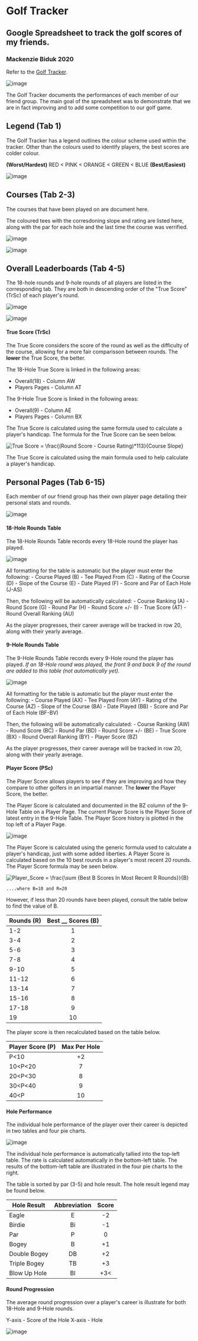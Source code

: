 # Golf Tracker
## Google Spreadsheet to track the golf scores of my friends.
### Mackenzie Biduk 2020

Refer to the [Golf Tracker](https://docs.google.com/spreadsheets/d/1-UuXrx3pnWoeeiqAMxPN1uJgUaPxBWK3X6odDJyIv1k/edit#gid=1193067924).

![image](https://user-images.githubusercontent.com/84108349/150382379-fad6b771-9240-4a8e-8f85-b35c6ec20a51.png)

The Golf Tracker documents the performances of each member of our friend group. The main goal of the spreadsheet was to demonstrate that we are in fact improving and to add some competition to our golf game.


## Legend (Tab 1)
The Golf Tracker has a legend outlines the colour scheme used within the tracker. Other than the colours used to identify players, the best scores are colder colour.

**(Worst/Hardest)**  RED < PINK < ORANGE < GREEN < BLUE  **(Best/Easiest)**

![image](https://user-images.githubusercontent.com/84108349/150245221-af8903b7-c76b-4593-b6d7-0179ce4b54c7.png)


## Courses (Tab 2-3)
The courses that have been played on are document here.

The coloured tees with the corresdoning slope and rating are listed here, along with the par for each hole and the last time the course was verrified.

![image](https://user-images.githubusercontent.com/84108349/150245718-f11afff6-47b1-423a-99dd-14322677a37a.png)


![image](https://user-images.githubusercontent.com/84108349/150245637-620589dc-90fe-411d-bbd6-d07da63c92bf.png)


## Overall Leaderboards (Tab 4-5)
The 18-hole rounds and 9-hole rounds of all players are listed in the corresponding tab. They are both in descending order of the "True Score" (TrSc) of each player's round. 

![image](https://user-images.githubusercontent.com/84108349/150379329-66896366-81a4-47ec-9586-6aba832f9c56.png)

![image](https://user-images.githubusercontent.com/84108349/150379152-acebefe3-15df-45a6-b41c-b364256ebf12.png)

#### True Score (TrSc)
The True Score considers the score of the round as well as the difficulty of the course, allowing for a more fair comparisson between rounds. The **lower** the True Score, the better.

The 18-Hole True Score is linked in the following areas:
- Overall(18) - Column AW
- Players Pages - Column AT
    
The 9-Hole True Score is linked in the following areas:
- Overall(9) - Column AE
- Players Pages - Column BX

The True Score is calculated using the same formula used to calculate a player's handicap. The formula for the True Score can be seen below.

<img src="https://latex.codecogs.com/svg.image?True&space;Score&space;=&space;\frac{(Round&space;Score&space;-&space;Course&space;Rating)*113}{Course&space;Slope}" title="True Score = \frac{(Round Score - Course Rating)*113}{Course Slope}" />

The True Score is calculated using the main formula used to help calculate a player's handicap.


## Personal Pages (Tab 6-15)
Each member of our friend group has their own player page detailing their personal stats and rounds.

![image](https://user-images.githubusercontent.com/84108349/150382379-fad6b771-9240-4a8e-8f85-b35c6ec20a51.png)

#### 18-Hole Rounds Table
The 18-Hole Rounds Table records every 18-Hole round the player has played. 

![image](https://user-images.githubusercontent.com/84108349/150385971-f2500fb3-7f90-4806-aebc-d309e7881fba.png)

All formatting for the table is automatic but the player must enter the following:
    - Course Played (B)
    - Tee Played From (C)
    - Rating of the Course (D)
    - Slope of the Course (E)
    - Date Played (F)
    - Score and Par of Each Hole (J-AS)

Then, the following will be automatically calculated:
    - Course Ranking (A)
    - Round Score (G)
    - Round Par (H)
    - Round Score +/- (I)
    - True Score (AT)
    - Round Overall Ranking (AU)
    
As the player progresses, their career average will be tracked in row 20, along with their yearly average.

#### 9-Hole Rounds Table
The 9-Hole Rounds Table records every 9-Hole round the player has played. *If an 18-Hole round was played, the front 9 and back 9 of the round are added to this table (not automatically yet).*

![image](https://user-images.githubusercontent.com/84108349/150385843-4ee0ed3c-578e-499f-986b-00084d4940f8.png)

All formatting for the table is automatic but the player must enter the following:
    - Course Played (AX)
    - Tee Played From (AY)
    - Rating of the Course (AZ)
    - Slope of the Course (BA)
    - Date Played (BB)
    - Score and Par of Each Hole (BF-BV)

Then, the following will be automatically calculated:
    - Course Ranking (AW)
    - Round Score (BC)
    - Round Par (BD)
    - Round Score +/- (BE)
    - True Score (BX)
    - Round Overall Ranking (BY)
    - Player Score (BZ)
    
As the player progresses, their career average will be tracked in row 20, along with their yearly average.

#### Player Score (PSc)
The Player Score allows players to see if they are improving and how they compare to other golfers in an impartial manner. The **lower** the Player Score, the better.

The Player Score is calculated and documented in the BZ column of the 9-Hole Table on a Player Page. The current Player Score is the Player Score of latest entry in the 9-Hole Table. The Player Score history is plotted in the top left of a Player Page.

![image](https://user-images.githubusercontent.com/84108349/150268116-f8f6bdd9-785f-4020-a20d-90aefa6e3a44.png)

The Player Score is calculated using the generic formula used to calculate a player's handicap, just with some added liberties. A Player Score is calculated based on the 10 best rounds in a player's most recent 20 rounds. The Player Score formula may be seen below.

<img src="https://latex.codecogs.com/svg.image?Player_Score&space;=&space;\frac{\sum&space;{Best&space;B&space;Scores&space;In&space;Most&space;Recent&space;R&space;Rounds}}{B}" title="Player_Score = \frac{\sum {Best B Scores In Most Recent R Rounds}}{B}" />

    ....where B=10 and R=20

However, if less than 20 rounds have been played, consult the table below to find the value of B.

| Rounds (R) | Best __ Scores (B) |
| ---------- |:--------------------:|
| 1-2        | 1                    |
| 3-4        | 2                    |
| 5-6        | 3                    |
| 7-8        | 4                    |
| 9-10       | 5                    |
| 11-12      | 6                    |
| 13-14      | 7                    |
| 15-16      | 8                    |
| 17-18      | 9                    |
| 19         | 10                   |

The player score is then recalculated based on the table below.

| Player Score (P) | Max Per Hole |
| ---------------- |:------------:|
| P<10             | +2           |
| 10<P<20          | 7            |
| 20<P<30          | 8            |
| 30<P<40          | 9            |
| 40<P             | 10           |

#### Hole Performance
The individual hole performance of the player over their career is depicted in two tables and four pie charts.

![image](https://user-images.githubusercontent.com/84108349/150386147-d9d492fd-4362-468a-9be4-9def99e309c2.png)

The individual hole performance is automatically tallied into the top-left table. The rate is calculated automatically in the bottom-left table. The results of the bottom-left table are illustrated in the four pie charts to the right. 

The table is sorted by par (3-5) and hole result. The hole result legend may be found below.

| Hole Result  | Abbreviation | Score |
| ------------ |:------------:|:------:
| Eagle        | E            |-2     |
| Birdie       | Bi           |-1     |
| Par          | P            | 0     |
| Bogey        | B            |+1     |
| Double Bogey | DB           |+2     |
| Triple Bogey | TB           |+3     |
| Blow Up Hole | Bl           |+3<    |

#### Round Progression
The average round progression over a player's career is illustrate for both 18-Hole and 9-Hole rounds. 

Y-axis - Score of the Hole
X-axis - Hole

![image](https://user-images.githubusercontent.com/84108349/150386199-78a13876-4619-4677-a28d-417e978ef9fb.png)
